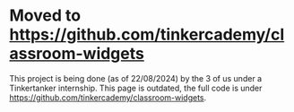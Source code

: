 # Moved to https://github.com/tinkercademy/classroom-widgets

This project is being done (as of 22/08/2024) by the 3 of us under a Tinkertanker internship. This page is outdated, the full code is under https://github.com/tinkercademy/classroom-widgets.
